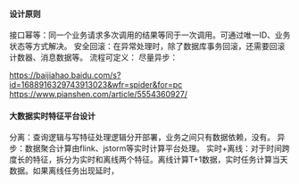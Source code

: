#### 设计原则
接口幂等：同一个业务请求多次调用的结果等同于一次调用。可通过唯一ID、业务状态等方式解决。
安全回滚：在异常处理时，除了数据库事务回滚，还需要回滚计数器、消息数据等。
流程可定义：
尽量异步：

https://baijiahao.baidu.com/s?id=1688916329743913023&wfr=spider&for=pc
https://www.pianshen.com/article/5554360927/
#### 大数据实时特征平台设计
分离：查询逻辑与写特征处理逻辑分开部署，业务之间只有数据依赖，没有。
异步：数据聚合计算由flink、jstorm等实时计算平台处理。
实时+离线：对于时间跨度长的特征，拆分为实时和离线两个特征。离线计算T+1数据，实时任务计算当天数据。如果离线任务出现延时，